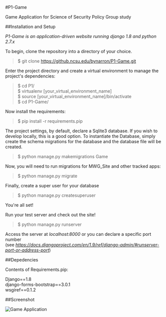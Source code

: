#P1-Game

Game Application for Science of Security Policy Group study

##Installation and Setup

_P1-Game is an application-driven website running django 1.8 and python 2.7.x_

To begin, clone the repository into a directory of your choice. 

> $ git clone https://github.ncsu.edu/bynarron/P1-Game.git

Enter the project directory and create a virtual environment to manage the project's dependencies:

> $ cd P1/ <br />
> $ virtualenv [your_virtual_environment_name] <br />
> $ source [your_virtual_environment_name]/bin/activate <br />
> $ cd P1-Game/ <br />
  
Now install the requirements:

> $ pip install -r requirements.pip

The project settings, by default, declare a Sqlite3 database. If you wish to develop locally, this is a good option. To instantiate the Database, simply create the schema migrations for the database and the database file will be created.

> $ python manage.py makemigrations Game

Now, you will need to run migrations for MWG_Site and other tracked apps:

> $ python manage.py migrate

Finally, create a super user for your database

>$ python manage.py createsuperuser

You're all set!

Run your test server and check out the site!

> $ python manage.py runserver

Access the server at _localhost:8000_ or you can declare a specific port number </br>
(see _https://docs.djangoproject.com/en/1.9/ref/django-admin/#runserver-port-or-address-port_)

##Depedencies

Contents of Requirements.pip:

Django==1.8 </br>
django-forms-bootstrap==3.0.1 </br>
wsgiref==0.1.2 </br>

##Screenshot

![Game Application](https://github.ncsu.edu/github-enterprise-assets/0000/1631/0000/1376/785fb8b6-bb93-11e5-9da4-c52cfbae255d.png)


  
